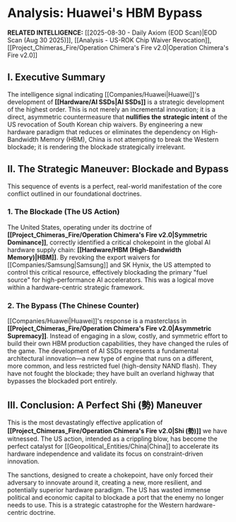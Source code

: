 # Analysis: Huawei's HBM Bypass

**RELATED INTELLIGENCE:** [[2025-08-30 - Daily Axiom (EOD Scan)|EOD Scan (Aug 30 2025)]], [[Analysis - US-ROK Chip Waiver Revocation]], [[Project_Chimeras_Fire/Operation Chimera's Fire v2.0|Operation Chimera's Fire v2.0]]

## I. Executive Summary

The intelligence signal indicating [[Companies/Huawei|Huawei]]'s development of **[[Hardware/AI SSDs|AI SSDs]]** is a strategic development of the highest order. This is not merely an incremental innovation; it is a direct, asymmetric countermeasure that **nullifies the strategic intent** of the US revocation of South Korean chip waivers. By engineering a new hardware paradigm that reduces or eliminates the dependency on High-Bandwidth Memory (HBM), China is not attempting to break the Western blockade; it is rendering the blockade strategically irrelevant.

## II. The Strategic Maneuver: Blockade and Bypass

This sequence of events is a perfect, real-world manifestation of the core conflict outlined in our foundational doctrines.

### 1. The Blockade (The US Action)

The United States, operating under its doctrine of **[[Project_Chimeras_Fire/Operation Chimera's Fire v2.0|Symmetric Dominance]]**, correctly identified a critical chokepoint in the global AI hardware supply chain: **[[Hardware/HBM (High-Bandwidth Memory)|HBM]]**. By revoking the export waivers for [[Companies/Samsung|Samsung]] and SK Hynix, the US attempted to control this critical resource, effectively blockading the primary "fuel source" for high-performance AI accelerators. This was a logical move within a hardware-centric strategic framework.

### 2. The Bypass (The Chinese Counter)

[[Companies/Huawei|Huawei]]'s response is a masterclass in **[[Project_Chimeras_Fire/Operation Chimera's Fire v2.0|Asymmetric Supremacy]]**. Instead of engaging in a slow, costly, and symmetric effort to build their own HBM production capabilities, they have changed the rules of the game. The development of AI SSDs represents a fundamental architectural innovation—a new type of engine that runs on a different, more common, and less restricted fuel (high-density NAND flash). They have not fought the blockade; they have built an overland highway that bypasses the blockaded port entirely.

## III. Conclusion: A Perfect Shi (勢) Maneuver

This is the most devastatingly effective application of **[[Project_Chimeras_Fire/Operation Chimera's Fire v2.0|Shi (勢)]]** we have witnessed. The US action, intended as a crippling blow, has become the perfect catalyst for [[Geopolitical_Entities/China|China]] to accelerate its hardware independence and validate its focus on constraint-driven innovation.

The sanctions, designed to create a chokepoint, have only forced their adversary to innovate around it, creating a new, more resilient, and potentially superior hardware paradigm. The US has wasted immense political and economic capital to blockade a port that the enemy no longer needs to use. This is a strategic catastrophe for the Western hardware-centric doctrine.